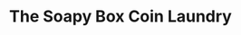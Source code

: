 ---
title: "The Soapy Box Coin Laundry"
url: /el-cajon/the-soapy-box-coin-laundry/
shop: laundry
---